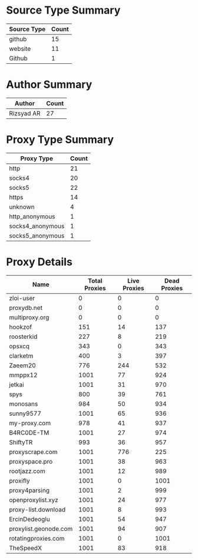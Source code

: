 # Source Type Summary

| Source Type | Count |
|-------------|-------|
| github | 15 |
| website | 11 |
| Github | 1 |


# Author Summary

| Author | Count |
|--------|-------|
| Rizsyad AR | 27 |


# Proxy Type Summary

| Proxy Type | Count |
|------------|-------|
| http | 21 |
| socks4 | 20 |
| socks5 | 22 |
| https | 14 |
| unknown | 4 |
| http_anonymous | 1 |
| socks4_anonymous | 1 |
| socks5_anonymous | 1 |


# Proxy Details

| Name | Total Proxies | Live Proxies | Dead Proxies |
|------|---------------|--------------|---------------|
| zloi-user | 0 | 0 | 0 |
| proxydb.net | 0 | 0 | 0 |
| multiproxy.org | 0 | 0 | 0 |
| hookzof | 151 | 14 | 137 |
| roosterkid | 227 | 8 | 219 |
| opsxcq | 343 | 0 | 343 |
| clarketm | 400 | 3 | 397 |
| Zaeem20 | 776 | 244 | 532 |
| mmppx12 | 1001 | 77 | 924 |
| jetkai | 1001 | 31 | 970 |
| spys | 800 | 39 | 761 |
| monosans | 984 | 50 | 934 |
| sunny9577 | 1001 | 65 | 936 |
| my-proxy.com | 978 | 41 | 937 |
| B4RC0DE-TM | 1001 | 27 | 974 |
| ShiftyTR | 993 | 36 | 957 |
| proxyscrape.com | 1001 | 776 | 225 |
| proxyspace.pro | 1001 | 38 | 963 |
| rootjazz.com | 1001 | 12 | 989 |
| proxifly | 1001 | 0 | 1001 |
| proxy4parsing | 1001 | 2 | 999 |
| openproxylist.xyz | 1001 | 24 | 977 |
| proxy-list.download | 1001 | 8 | 993 |
| ErcinDedeoglu | 1001 | 54 | 947 |
| proxylist.geonode.com | 1001 | 94 | 907 |
| rotatingproxies.com | 1001 | 0 | 1001 |
| TheSpeedX | 1001 | 83 | 918 |
